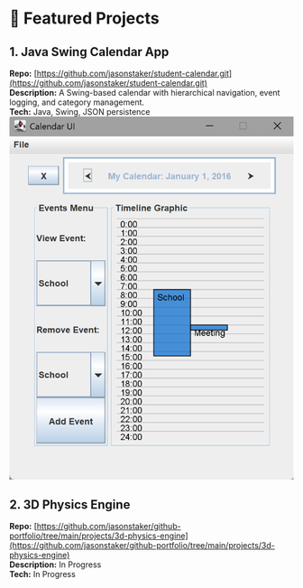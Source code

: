 # 🚀 Featured Projects

## 1. Java Swing Calendar App  
**Repo:** [https://github.com/jasonstaker/student-calendar.git](https://github.com/jasonstaker/student-calendar.git)   
**Description:** A Swing-based calendar with hierarchical navigation, event logging, and category management.  
**Tech:** Java, Swing, JSON persistence  
![screenshot](./assets/calendar-screenshot.png)

## 2. 3D Physics Engine
**Repo:** [https://github.com/jasonstaker/github-portfolio/tree/main/projects/3d-physics-engine](https://github.com/jasonstaker/github-portfolio/tree/main/projects/3d-physics-engine)   
**Description:** In Progress  
**Tech:** In Progress  

